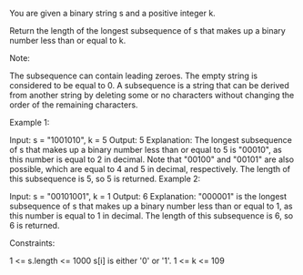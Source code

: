 You are given a binary string s and a positive integer k.

Return the length of the longest subsequence of s that makes up a binary number less than or equal to k.

Note:

The subsequence can contain leading zeroes.
The empty string is considered to be equal to 0.
A subsequence is a string that can be derived from another string by deleting some or no characters without changing the order of the remaining characters.

Example 1:

Input: s = "1001010", k = 5
Output: 5
Explanation: The longest subsequence of s that makes up a binary number less than or equal to 5 is "00010", as this number is equal to 2 in decimal.
Note that "00100" and "00101" are also possible, which are equal to 4 and 5 in decimal, respectively.
The length of this subsequence is 5, so 5 is returned.
Example 2:

Input: s = "00101001", k = 1
Output: 6
Explanation: "000001" is the longest subsequence of s that makes up a binary number less than or equal to 1, as this number is equal to 1 in decimal.
The length of this subsequence is 6, so 6 is returned.

Constraints:

1 <= s.length <= 1000
s[i] is either '0' or '1'.
1 <= k <= 109
